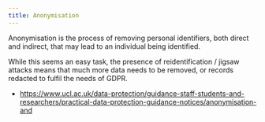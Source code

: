```yaml
---
title: Anonymisation
---
```


Anonymisation is the process of removing personal identifiers, both direct and indirect, that may 
lead to an individual being identified.

While this seems an easy task, the presence of reidentification / jigsaw attacks means that much
more data needs to be removed, or records redacted to fulfil the needs of GDPR.



* <https://www.ucl.ac.uk/data-protection/guidance-staff-students-and-researchers/practical-data-protection-guidance-notices/anonymisation-and>